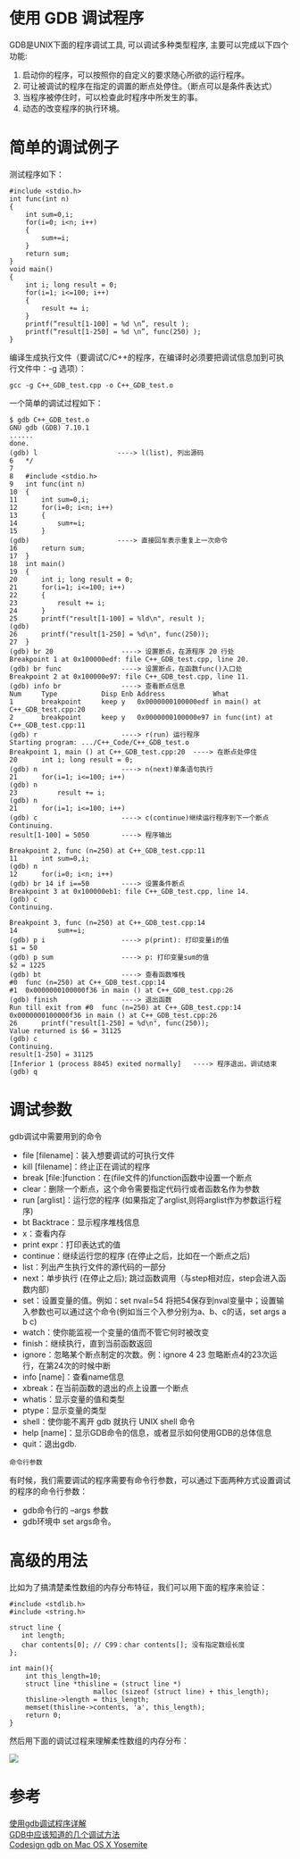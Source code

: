 # 使用 GDB 调试程序

GDB是UNIX下面的程序调试工具, 可以调试多种类型程序, 主要可以完成以下四个功能:

1. 启动你的程序，可以按照你的自定义的要求随心所欲的运行程序。 
2. 可让被调试的程序在指定的调置的断点处停住。（断点可以是条件表达式）
3. 当程序被停住时，可以检查此时程序中所发生的事。
4. 动态的改变程序的执行环境。

# 简单的调试例子

测试程序如下：

    #include <stdio.h>
    int func(int n)
    {
        int sum=0,i;
        for(i=0; i<n; i++)
        {
            sum+=i;
        }
        return sum;
    }
    void main()
    {
        int i; long result = 0;
        for(i=1; i<=100; i++)
        {
            result += i;
        }
        printf(“result[1-100] = %d \n”, result );
        printf(“result[1-250] = %d \n”, func(250) );
    }

编译生成执行文件（要调试C/C++的程序，在编译时必须要把调试信息加到可执行文件中：-g 选项）：

    gcc -g C++_GDB_test.cpp -o C++_GDB_test.o

一个简单的调试过程如下：

    $ gdb C++_GDB_test.o
    GNU gdb (GDB) 7.10.1
    ......
    done.
    (gdb) l                    ----> l(list), 列出源码
    6	*/
    7
    8	#include <stdio.h>
    9	int func(int n)
    10	{
    11	    int sum=0,i;
    12	    for(i=0; i<n; i++)
    13	    {
    14	        sum+=i;
    15	    }
    (gdb)                      ----> 直接回车表示重复上一次命令
    16	    return sum;
    17	}
    18	int main()
    19	{
    20	    int i; long result = 0;
    21	    for(i=1; i<=100; i++)
    22	    {
    23	        result += i;
    24	    }
    25	    printf("result[1-100] = %ld\n", result );
    (gdb)
    26	    printf("result[1-250] = %d\n", func(250));
    27	}
    (gdb) br 20                 ----> 设置断点，在源程序 20 行处
    Breakpoint 1 at 0x100000edf: file C++_GDB_test.cpp, line 20.
    (gdb) br func               ----> 设置断点，在函数func()入口处
    Breakpoint 2 at 0x100000e97: file C++_GDB_test.cpp, line 11.
    (gdb) info br               ----> 查看断点信息
    Num     Type           Disp Enb Address            What
    1       breakpoint     keep y   0x0000000100000edf in main() at C++_GDB_test.cpp:20
    2       breakpoint     keep y   0x0000000100000e97 in func(int) at C++_GDB_test.cpp:11
    (gdb) r                     ----> r(run) 运行程序
    Starting program: .../C++_Code/C++_GDB_test.o
    Breakpoint 1, main () at C++_GDB_test.cpp:20  ----> 在断点处停住
    20	    int i; long result = 0;
    (gdb) n                     ----> n(next)单条语句执行
    21	    for(i=1; i<=100; i++)
    (gdb) n
    23	        result += i;
    (gdb) n
    21	    for(i=1; i<=100; i++)
    (gdb) c                     ----> c(continue)继续运行程序到下一个断点
    Continuing.
    result[1-100] = 5050        ----> 程序输出
    
    Breakpoint 2, func (n=250) at C++_GDB_test.cpp:11
    11	    int sum=0,i;
    (gdb) n
    12	    for(i=0; i<n; i++)
    (gdb) br 14 if i==50        ----> 设置条件断点
    Breakpoint 3 at 0x100000eb1: file C++_GDB_test.cpp, line 14.
    (gdb) c
    Continuing.
    
    Breakpoint 3, func (n=250) at C++_GDB_test.cpp:14
    14	        sum+=i;
    (gdb) p i                   ----> p(print): 打印变量i的值
    $1 = 50
    (gdb) p sum                 ----> p: 打印变量sum的值
    $2 = 1225
    (gdb) bt                    ----> 查看函数堆栈
    #0  func (n=250) at C++_GDB_test.cpp:14
    #1  0x0000000100000f36 in main () at C++_GDB_test.cpp:26
    (gdb) finish                ----> 退出函数
    Run till exit from #0  func (n=250) at C++_GDB_test.cpp:14
    0x0000000100000f36 in main () at C++_GDB_test.cpp:26
    26	    printf("result[1-250] = %d\n", func(250));
    Value returned is $6 = 31125
    (gdb) c
    Continuing.
    result[1-250] = 31125
    [Inferior 1 (process 8845) exited normally]   ----> 程序退出，调试结束 
    (gdb) q 

# 调试参数

gdb调试中需要用到的命令

* file [filename]：装入想要调试的可执行文件
* kill [filename]：终止正在调试的程序
* break [file:]function：在(file文件的)function函数中设置一个断点
* clear：删除一个断点，这个命令需要指定代码行或者函数名作为参数
* run [arglist]：运行您的程序 (如果指定了arglist,则将arglist作为参数运行程序)
* bt Backtrace：显示程序堆栈信息
* x：查看内存
* print expr：打印表达式的值
* continue：继续运行您的程序 (在停止之后，比如在一个断点之后)
* list：列出产生执行文件的源代码的一部分
* next：单步执行 (在停止之后); 跳过函数调用（与step相对应，step会进入函数内部）
* set：设置变量的值。例如：set nval=54 将把54保存到nval变量中；设置输入参数也可以通过这个命令(例如当三个入参分别为a、b、c的话，set args a b c)
* watch：使你能监视一个变量的值而不管它何时被改变
* finish：继续执行，直到当前函数返回
* ignore：忽略某个断点制定的次数。例：ignore 4 23 忽略断点4的23次运行，在第24次的时候中断
* info [name]：查看name信息
* xbreak：在当前函数的退出的点上设置一个断点
* whatis：显示变量的值和类型
* ptype：显示变量的类型
* shell：使你能不离开 gdb 就执行 UNIX shell 命令
* help [name]：显示GDB命令的信息，或者显示如何使用GDB的总体信息
* quit：退出gdb.
  
`命令行参数`

有时候，我们需要调试的程序需要有命令行参数，可以通过下面两种方式设置调试的程序的命令行参数：

* gdb命令行的 –args 参数
* gdb环境中 set args命令。

# 高级的用法

比如为了搞清楚柔性数组的内存分布特征，我们可以用下面的程序来验证：

    #include <stdlib.h>
    #include <string.h>
    
    struct line {
       int length;
       char contents[0]; // C99：char contents[]; 没有指定数组长度
    };
    
    int main(){
        int this_length=10;
        struct line *thisline = (struct line *)
                         malloc (sizeof (struct line) + this_length);
        thisline->length = this_length;
        memset(thisline->contents, 'a', this_length);
        return 0;
    }

然后用下面的调试过程来理解柔性数组的内存分布：

![][1]

# 参考

[使用gdb调试程序详解](http://www.vimer.cn/2009/11/使用gdb调试程序详解.html)  
[GDB中应该知道的几个调试方法](http://coolshell.cn/articles/3643.html)  
[Codesign gdb on Mac OS X Yosemite](http://andresabino.com/2015/04/14/codesign-gdb-on-mac-os-x-yosemite-10-10-2/)

[1]: http://7xrlu9.com1.z0.glb.clouddn.com/C++_GDB_Debug_1.png


